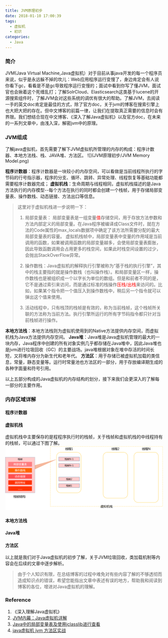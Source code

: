 ```yaml
---
title: JVM原理初步
date: 2018-01-10 17:00:39
tags: 
  - 虚拟机
  - 初识
categories:
  - Java
---
```


### 简介
JVM(Java Virtual Machine,Java虚拟机）对于目前从事java开发的每一个程序员来说，似乎是永远躲不掉的坎儿：Web应用程序运行变慢了，身边肯定会有人说你看下gc，看看是不是gc导致程序运行变慢的；面试中看到你写了懂JVM，面试官也会揪着这个死缠乱打；了解SolrCloud、Elasticsearch这类基于lucene的开源搜索组件时，了解JVM会对这些系统的调优有很大的帮助。了解JVM，去阅读一手的英文doc肯定是最佳的方式，除了官方doc，关于jvm的博客在搜索引擎上也大把大把的存在。但中文博客的前篇一律，让我们在提取真正需要的信息时会有界限。我们想结合现在中文博客、《深入了解Java虚拟机》以及官方doc，在未来的一系列文章中，由浅入深，解密jvm中的原理。

### JVM组成
了解java虚拟机，首先需要了解下JVM虚拟机所管理的内存的构成：程序计数器、本地方法栈、栈、JAVA堆、方法区。
![](JVM原理初步/JVM Memory Model.png)

**程序计数器**：程序计数器是一块较小的内存空间，可以看做是当前线程所执行的字节码的行号指示器，程序的分支、循环、跳转、异常处理、线程恢复等基础功能都需要程序计数器完成；
**虚拟机栈**：生命周期与线程相同，虚拟机栈描述的是Java方法执行的内存模型--每个方法在执行的同时都会创建一个栈帧，用于存储局部变量表、操作数栈、动态链接、方法出口等信息。
> 这里对于虚拟机栈进一步说明一下：
> 1. 局部变量表： 局部变量表是一组变量<font color="red">值</font>存储空间，用于存放方法参数和方法内部定义的局部变量。在Java程序被编译成Class文件时，就在方法的Code属性的max_locals数据项中确定了该方法所需要分配的最大局部变量表的容量。
虚拟机栈帧中，局部变量表中变量的作用域是当前调用的函数，如果被调用函数的局部变量越多，会使局部变量表膨胀，因此导致函数调用会占用更多的栈空间，如果此时栈空间设置的过少，会抛出StackOverFlow异常。
>
> 2. 操作数栈：Java虚拟机的解释执行引擎被称为“基于栈的执行引擎”，其中的栈主要指的就是操作数栈（也叫操作栈）。和局部变量区一样，操作数栈也是被组织成一个以字长为单位的数组。但是和前者不同的是，它不是通过索引来访问，而是通过标准的栈操作<font color="red">压栈/出栈</font>来访问的。比如，如果某个指令把一个值压入到操作数栈中，稍后另一个指令就可以弹出这个值来使用。
> 
> 3. 活动线程中，只有栈顶的栈帧是有效的，称为当前栈帧，这个栈帧所关联的方法称为当前方法。执行引擎所运行的所有字节码指令都只针对当前栈帧进行操作。

**本地方法栈**：本地方法栈则为虚拟机使用到的Native方法提供内存空间，而虚拟机栈为Java方法提供内存空间。
**Java堆**：Java堆是Java虚拟机管理的最大的一块内存，Java程序中创建的所有对象实例几乎都存储在Java堆中，因此Java堆也是jvm进行垃圾回收（GC）的主要战场。java堆根据对象在堆中存活的时间长短，又将堆内存分为新生代和老年代。
**方法区**：用于存储已被虚拟机加载的类信息，常量，静态变量等。运行时常量池也方法区的一部分，用于存放编译期生成的各种字面量和符号引用。

以上五部分构成的Java虚拟机的内存结构的划分，接下来我们会更深入的了解每一部分的主要作用。

### 内存区域详解
#### 程序计数器

#### 虚拟机栈
虚拟机栈中主要保存的是程程序执行时的栈帧，关于栈帧和虚拟机栈的中线程持有的栈帧，可以通过下图了解。
![](JVM原理初步/jvm_stack.png)

#### 本地方法栈

#### Java堆

#### 方法区

以上就是我们对于Java虚拟机的初步了解，关于JVM垃圾回收，类加载机制等内容会在后续的文章中逐步解析。

> 由于个人知识有限，在总结博客的过程中难免对有些内容了解的不够透彻而造成知识点的错误，希望您能指出文章中表述有误的地方，帮助我和阅读到博客的各位，增进对Java虚拟机的理解。

### Reference
1. 《深入理解Java虚拟机》
2. [JVM内幕：Java虚拟机详解](http://www.importnew.com/17770.html)
3. [Java中的局部变量表及使用jclasslib进行查看](https://blog.csdn.net/u010570551/article/details/55684661)
4. [java虚拟机 jvm 方法区实战](https://blog.csdn.net/qq_30739519/article/details/51048870)